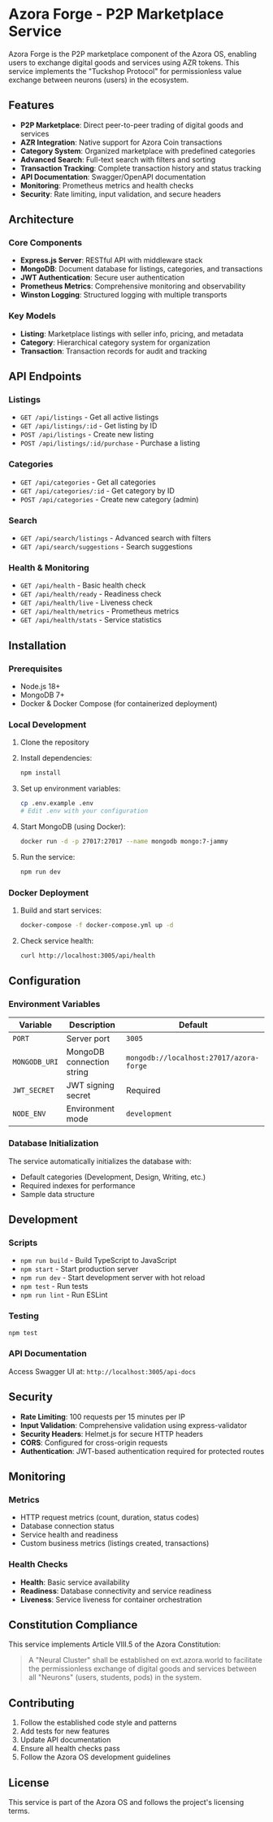 # Azora Forge - P2P Marketplace Service

Azora Forge is the P2P marketplace component of the Azora OS, enabling users to exchange digital goods and services using AZR tokens. This service implements the "Tuckshop Protocol" for permissionless value exchange between neurons (users) in the ecosystem.

## Features

- **P2P Marketplace**: Direct peer-to-peer trading of digital goods and services
- **AZR Integration**: Native support for Azora Coin transactions
- **Category System**: Organized marketplace with predefined categories
- **Advanced Search**: Full-text search with filters and sorting
- **Transaction Tracking**: Complete transaction history and status tracking
- **API Documentation**: Swagger/OpenAPI documentation
- **Monitoring**: Prometheus metrics and health checks
- **Security**: Rate limiting, input validation, and secure headers

## Architecture

### Core Components

- **Express.js Server**: RESTful API with middleware stack
- **MongoDB**: Document database for listings, categories, and transactions
- **JWT Authentication**: Secure user authentication
- **Prometheus Metrics**: Comprehensive monitoring and observability
- **Winston Logging**: Structured logging with multiple transports

### Key Models

- **Listing**: Marketplace listings with seller info, pricing, and metadata
- **Category**: Hierarchical category system for organization
- **Transaction**: Transaction records for audit and tracking

## API Endpoints

### Listings
- `GET /api/listings` - Get all active listings
- `GET /api/listings/:id` - Get listing by ID
- `POST /api/listings` - Create new listing
- `POST /api/listings/:id/purchase` - Purchase a listing

### Categories
- `GET /api/categories` - Get all categories
- `GET /api/categories/:id` - Get category by ID
- `POST /api/categories` - Create new category (admin)

### Search
- `GET /api/search/listings` - Advanced search with filters
- `GET /api/search/suggestions` - Search suggestions

### Health & Monitoring
- `GET /api/health` - Basic health check
- `GET /api/health/ready` - Readiness check
- `GET /api/health/live` - Liveness check
- `GET /api/health/metrics` - Prometheus metrics
- `GET /api/health/stats` - Service statistics

## Installation

### Prerequisites

- Node.js 18+
- MongoDB 7+
- Docker & Docker Compose (for containerized deployment)

### Local Development

1. Clone the repository
2. Install dependencies:
   ```bash
   npm install
   ```

3. Set up environment variables:
   ```bash
   cp .env.example .env
   # Edit .env with your configuration
   ```

4. Start MongoDB (using Docker):
   ```bash
   docker run -d -p 27017:27017 --name mongodb mongo:7-jammy
   ```

5. Run the service:
   ```bash
   npm run dev
   ```

### Docker Deployment

1. Build and start services:
   ```bash
   docker-compose -f docker-compose.yml up -d
   ```

2. Check service health:
   ```bash
   curl http://localhost:3005/api/health
   ```

## Configuration

### Environment Variables

| Variable | Description | Default |
|----------|-------------|---------|
| `PORT` | Server port | `3005` |
| `MONGODB_URI` | MongoDB connection string | `mongodb://localhost:27017/azora-forge` |
| `JWT_SECRET` | JWT signing secret | Required |
| `NODE_ENV` | Environment mode | `development` |

### Database Initialization

The service automatically initializes the database with:
- Default categories (Development, Design, Writing, etc.)
- Required indexes for performance
- Sample data structure

## Development

### Scripts

- `npm run build` - Build TypeScript to JavaScript
- `npm start` - Start production server
- `npm run dev` - Start development server with hot reload
- `npm test` - Run tests
- `npm run lint` - Run ESLint

### Testing

```bash
npm test
```

### API Documentation

Access Swagger UI at: `http://localhost:3005/api-docs`

## Security

- **Rate Limiting**: 100 requests per 15 minutes per IP
- **Input Validation**: Comprehensive validation using express-validator
- **Security Headers**: Helmet.js for secure HTTP headers
- **CORS**: Configured for cross-origin requests
- **Authentication**: JWT-based authentication required for protected routes

## Monitoring

### Metrics

- HTTP request metrics (count, duration, status codes)
- Database connection status
- Service health and readiness
- Custom business metrics (listings created, transactions)

### Health Checks

- **Health**: Basic service availability
- **Readiness**: Database connectivity and service readiness
- **Liveness**: Service liveness for container orchestration

## Constitution Compliance

This service implements Article VIII.5 of the Azora Constitution:

> A "Neural Cluster" shall be established on ext.azora.world to facilitate the permissionless exchange of digital goods and services between all "Neurons" (users, students, pods) in the system.

## Contributing

1. Follow the established code style and patterns
2. Add tests for new features
3. Update API documentation
4. Ensure all health checks pass
5. Follow the Azora OS development guidelines

## License

This service is part of the Azora OS and follows the project's licensing terms.